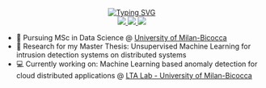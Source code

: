 <p align="center">
<a href="https://github.com/grusso98">
    <img src="https://readme-typing-svg.demolab.com?font=Arial&size=25&duration=6000&pause=2000&color=B522F7&multiline=false&width=435&lines=Gianmarco+Russo%7CMSc+Data+Science;NLP%7CComputer+Vision%7CML+for+CyberSec;+++++++BSc+in+Computer+Engineering" alt="Typing SVG" /></a>
</a>
</br>
<a href="https://violet-gae-65.tiiny.site">
    <img src="https://img.shields.io/badge/PDF-CV-red?style=flat-square&logo=adobe">
</a>  
<a href="https://www.linkedin.com/in/grusso98/">
    <img src="https://img.shields.io/badge/-Linkedin-blue?style=flat-square&logo=linkedin">
</a>
<a href="mailto:g.russo91@campus.unimib.it">
    <img src="https://img.shields.io/badge/-Email-red?style=flat-square&logo=gmail&logoColor=white">
</a>

<br/> 

* :open_book: Pursuing MSc in Data Science @ [University of Milan-Bicocca](https://www.unimib.it/graduate/data-science)
* :scroll: Research for my Master Thesis: Unsupervised Machine Learning for intrusion detection systems on distributed systems
* :computer: Currently working on: Machine Learning based anomaly detection for cloud distributed applications @ [LTA Lab - University of Milan-Bicocca](https://lta.disco.unimib.it/)


